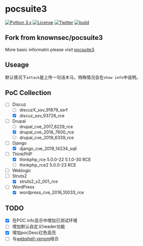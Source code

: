 # pocsuite3

[![Python 3.x](https://img.shields.io/badge/python-3.x-yellow.svg)](https://www.python.org/) [![License](https://img.shields.io/badge/license-GPLv2-red.svg)](https://raw.githubusercontent.com/knownsec/Pocsuite/master/docs/COPYING) [![Twitter](https://img.shields.io/badge/twitter-@seebug-blue.svg)](https://twitter.com/seebug_team) [![build](https://api.travis-ci.org/knownsec/pocsuite3.svg)](https://travis-ci.org/knownsec/pocsuite3)

## Fork from knownsec/pocsuite3

More basic informatin please visit [pocsuite3](https://github.com/knownsec/pocsuite3).

## Useage

默认情况下`attack`是上传一句话木马，特殊情况会在`show info`中说明。

## PoC Collection

- [ ] Discuz
    - [ ] discuzX_ssv_91879_ssrf
    - [X] discuz_ssv_93726_rce
- [ ] Drupal
    - [ ] drupal_cve_2017_6229_rce
    - [X] drupal_cve_2018_7600_rce
    - [ ] drupal_cve_2019_6339_rce
- [ ] Django
    - [X] django_cve_2019_14234_sqli
- [ ] ThinkPHP
    - [X] thinkphp_rce 5.0.0-22 5.1.0-30 RCE
    - [ ] thinkphp_rce2 5.0.0-23 RCE
- [ ] Weblogic
- [ ] Struts2
    - [X] struts2_s2_001_rce
- [ ] WordPress
    - [X] wordpress_cve_2016_10033_rce

## TODO

- [X] 在POC info显示中增加已测试环境
- [ ] 增加默认自定义header功能
- [X] 增加pocDesc红色高亮
- [ ] 与[webshell-venom](https://github.com/yzddmr6/webshell-venom)结合